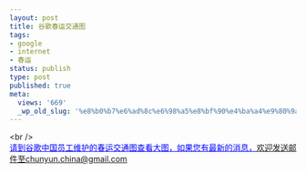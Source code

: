 ```yaml
---
layout: post
title: 谷歌春运交通图
tags:
- google
- internet
- 春运
status: publish
type: post
published: true
meta:
  views: '669'
  _wp_old_slug: '%e8%b0%b7%e6%ad%8c%e6%98%a5%e8%bf%90%e4%ba%a4%e9%80%9a%e5%9b%be'
---
```

&lt;br /&gt; 
<br/><a href="http://ditu.google.cn/maps/ms?ie=UTF8&amp;hl=zh-CN&amp;msa=0&amp;msid=103690794584561935323.000444d42827f675f889b&amp;om=1&amp;ll=30.050077,115.004883&amp;spn=13.179936,19.775391&amp;source=embed" style="color:#0000ff;text-align:left;">请到谷歌中国员工维护的春运交通图查看大图，如果您有最新的消息，欢迎发送邮件至chunyun.china@gmail.com</a>